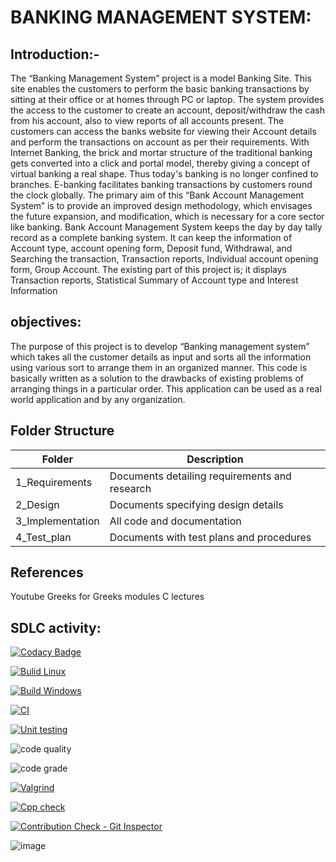 # BANKING MANAGEMENT SYSTEM:

## Introduction:-

The “Banking Management System” project is a model Banking Site. This site enables the customers to perform the basic banking transactions by sitting at their office or at homes through PC or laptop. The system provides the access to the customer to create an account, deposit/withdraw the cash from his account, also to view reports of all accounts present. The customers can access the banks website for viewing their Account details and perform the transactions on account as per their requirements. With Internet Banking, the brick and mortar structure of the traditional banking gets converted into a click and portal model, thereby giving a concept of virtual banking a real shape. Thus today's banking is no longer confined to branches. E-banking facilitates banking transactions by customers round the clock globally. The primary aim of this “Bank Account Management System” is to provide an improved design methodology, which envisages the future expansion, and modification, which is necessary for a core sector like banking.
Bank Account Management System keeps the day by day tally record as a complete banking system. It can keep the information of Account type, account opening form, Deposit fund, Withdrawal, and Searching the transaction, Transaction reports, Individual account opening form, Group Account. The existing part of this project is; it displays Transaction reports, Statistical Summary of Account type and Interest Information
 ## objectives:
The purpose of this project is to develop “Banking management system” which takes all the customer details as input and sorts all the information using various sort to arrange them in an organized manner. This code is basically written as a solution to the drawbacks of existing problems of arranging things in a particular order. This application can be used as a real world application and by any organization.


 

## Folder Structure

| Folder | Description |
| --------- | ----------- |
| 1_Requirements | Documents detailing requirements and research |
| 2_Design | Documents specifying design details |
| 3_Implementation | All code and documentation |
| 4_Test_plan |	Documents with test plans and procedures |

## References
Youtube
Greeks for Greeks
modules C lectures

## SDLC activity:


[![Codacy Badge](https://app.codacy.com/project/badge/Grade/e645ec83082d41518de63594a89d41b3)](https://www.codacy.com/gh/RutikMahajan/M1_Banking_management_system_app/dashboard?utm_source=github.com&amp;utm_medium=referral&amp;utm_content=RutikMahajan/M1_Banking_management_system_app&amp;utm_campaign=Badge_Grade)

[![Bulid Linux](https://github.com/pavankumar2266/M1_Banking_management_system_Util/actions/workflows/Bulid%20Linux.yml/badge.svg)](https://github.com/pavankumar2266/M1_Banking_management_system_Util/actions/workflows/Bulid%20Linux.yml)

[![Build Windows](https://github.com/RutikMahajan/M1_Banking_management_system_Util/actions/workflows/Build%20windows.yml/badge.svg)](https://github.com/RutikMahajan/M1_Banking_management_system_Util/actions/workflows/Build%20windows.yml)

[![CI](https://github.com/pavankumar2266/M1_Banking_management_system_app/actions/workflows/main.yml/badge.svg)](https://github.com/RutikMahajan/M1_Banking_management_system_app/actions/workflows/main.yml)

[![Unit testing](https://github.com/RutikMahajan/M1_Banking_management_system_Util/actions/workflows/Unit%20testing.yml/badge.svg)](https://github.com/RutikMahajan/M1_Banking_management_system_Util/actions/workflows/Unit%20testing.yml)

![code quality](https://api.codiga.io/project/31168/score/svg)

![code grade](https://api.codiga.io/project/31168/status/svg)

[![Valgrind](https://github.com/RutikMahajan/M1_Banking_management_system_Util/actions/workflows/Valgrind.yml/badge.svg)](https://github.com/RutikMahajan/M1_Banking_management_system_Util/actions/workflows/Valgrind.yml)

[![Cpp check](https://github.com/RutikMahajan/M1_Banking_management_system_Util/actions/workflows/Cpp%20check.yml/badge.svg)](https://github.com/RutikMahajan/M1_Banking_management_system_Util/actions/workflows/Cpp%20check.yml)

[![Contribution Check - Git Inspector](https://github.com/pavankumar2266/M1_Banking_management_system_app/actions/workflows/check.yml/badge.svg)](https://github.com/pavankumar2266/M1_Banking_management_system_app/actions/workflows/check.yml)

![image](https://user-images.githubusercontent.com/101515020/161108367-f11729d0-ecb2-4849-897c-35cc2f6e58a5.png)


